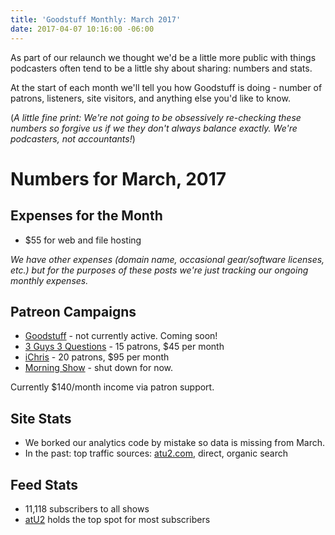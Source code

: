 ```yaml
---
title: 'Goodstuff Monthly: March 2017'
date: 2017-04-07 10:16:00 -06:00
---
```


As part of our relaunch we thought we'd be a little more public with things podcasters often tend to be a little shy about sharing: numbers and stats.

At the start of each month we'll tell you how Goodstuff is doing - number of patrons, listeners, site visitors, and anything else you'd like to know.

(*A little fine print: We're not going to be obsessively re-checking these numbers so forgive us if we they don't always balance exactly. We're podcasters, not accountants!*)

# Numbers for March, 2017

## Expenses for the Month
* $55 for web and file hosting

*We have other expenses (domain name, occasional gear/software licenses, etc.) but for the purposes of these posts we're just tracking our ongoing monthly expenses.*

## Patreon Campaigns
* [Goodstuff](https://www.patreon.com/goodstuff) - not currently active. Coming soon!
* [3 Guys 3 Questions](https://www.patreon.com/3g3q) - 15 patrons, $45 per month
* [iChris](https://www.patreon.com/ichris) - 20 patrons, $95 per month
* [Morning Show](https://www.patreon.com/morningshow) - shut down for now.

Currently $140/month income via patron support.

## Site Stats
* We borked our analytics code by mistake so data is missing from March.
* In the past: top traffic sources: [atu2.com](http://atu2.com), direct, organic search

## Feed Stats
* 11,118 subscribers to all shows
* [atU2](/atu2/) holds the top spot for most subscribers
